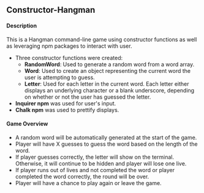 ## Constructor-Hangman

#### Description
This is a Hangman command-line game using constructor functions as well as leveraging npm packages to interact with user.  

* Three constructor functions were created:
	* **RandomWord**:  Used to generate a random word from a word array.
	* **Word**: Used to create an object representing the current word the user is attempting to guess.
	* **Letter**: Used for each letter in the current word.  Each letter either displays an underlying character or a blank underscore, depending on whether or not the user has guessed the letter.
* **Inquirer npm** was used for user's input.
* **Chalk npm** was used to prettify displays.


#### Game Overview
* A random word will be automatically generated at the start of the game.
* Player will have X guesses to guess the word based on the length of the word.
* If player guesses correctly, the letter will show on the terminal.  Otherwise, it will continue to be hidden and player will lose one live.
* If player runs out of lives and not completed the word or player completed the word correctly, the round will be over.
* Player will have a chance to play again or leave the game.